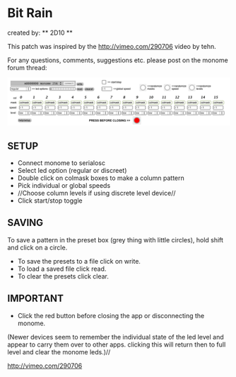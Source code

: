 # Bit Rain

created by: ** 2D10 **

This patch was inspired by the http://vimeo.com/290706 video by tehn.

For any questions, comments, suggestions etc. please post on the monome forum thread:


![](bitrain.png)

## SETUP

* Connect monome to serialosc
* Select led option (regular or discreet)
* Double click on colmask boxes to make a column pattern
* Pick individual or global speeds
* //Choose column levels if using discrete level device//
* Click start/stop toggle

## SAVING

To save a pattern in the preset box (grey thing with little circles), hold shift and click on a circle.

* To save the presets to a file click on write.
* To load a saved file click read.
* To clear the presets click clear.
  
## IMPORTANT

* Click the red button before closing the app or disconnecting the monome.

(Newer devices seem to remember the individual state of the led level and appear to carry them over to other apps. clicking this will return then to full level and clear the monome leds.)// 

http://vimeo.com/290706